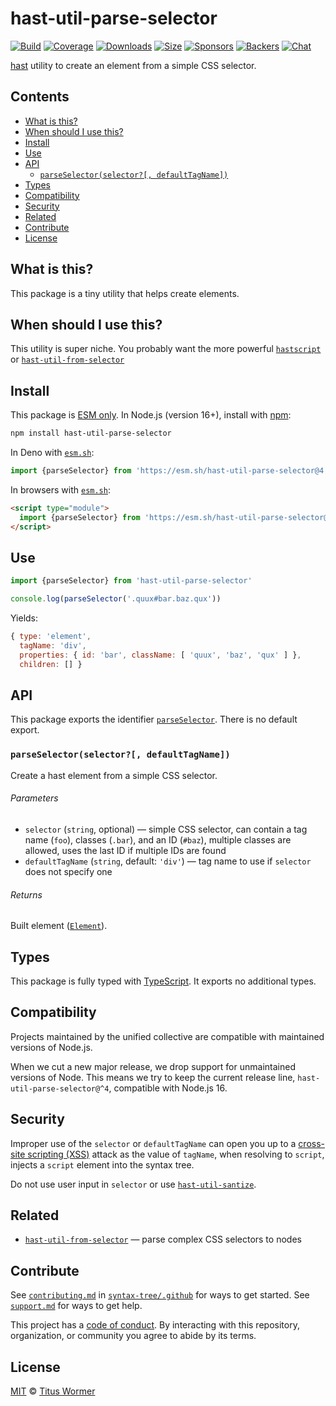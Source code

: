 # hast-util-parse-selector

[![Build][build-badge]][build]
[![Coverage][coverage-badge]][coverage]
[![Downloads][downloads-badge]][downloads]
[![Size][size-badge]][size]
[![Sponsors][sponsors-badge]][collective]
[![Backers][backers-badge]][collective]
[![Chat][chat-badge]][chat]

[hast][] utility to create an element from a simple CSS selector.

## Contents

*   [What is this?](readme.md##what-is-this)
*   [When should I use this?](readme.md##when-should-i-use-this)
*   [Install](readme.md##install)
*   [Use](readme.md##use)
*   [API](readme.md##api)
    *   [`parseSelector(selector?[, defaultTagName])`](#parseselectorselector-defaulttagname)
*   [Types](readme.md##types)
*   [Compatibility](readme.md##compatibility)
*   [Security](readme.md##security)
*   [Related](readme.md##related)
*   [Contribute](readme.md##contribute)
*   [License](readme.md##license)

## What is this?

This package is a tiny utility that helps create elements.

## When should I use this?

This utility is super niche.
You probably want the more powerful [`hastscript`][hastscript] or
[`hast-util-from-selector`][hast-util-from-selector]

## Install

This package is [ESM only][esm].
In Node.js (version 16+), install with [npm][]:

```sh
npm install hast-util-parse-selector
```

In Deno with [`esm.sh`][esmsh]:

```js
import {parseSelector} from 'https://esm.sh/hast-util-parse-selector@4'
```

In browsers with [`esm.sh`][esmsh]:

```html
<script type="module">
  import {parseSelector} from 'https://esm.sh/hast-util-parse-selector@4?bundle'
</script>
```

## Use

```js
import {parseSelector} from 'hast-util-parse-selector'

console.log(parseSelector('.quux#bar.baz.qux'))
```

Yields:

```js
{ type: 'element',
  tagName: 'div',
  properties: { id: 'bar', className: [ 'quux', 'baz', 'qux' ] },
  children: [] }
```

## API

This package exports the identifier [`parseSelector`][api-parse-selector].
There is no default export.

### `parseSelector(selector?[, defaultTagName])`

Create a hast element from a simple CSS selector.

###### Parameters

*   `selector` (`string`, optional)
    —  simple CSS selector, can contain a tag name (`foo`), classes (`.bar`),
    and an ID (`#baz`), multiple classes are allowed, uses the last ID if
    multiple IDs are found
*   `defaultTagName` (`string`, default: `'div'`)
    — tag name to use if `selector` does not specify one

###### Returns

Built element ([`Element`][element]).

## Types

This package is fully typed with [TypeScript][].
It exports no additional types.

## Compatibility

Projects maintained by the unified collective are compatible with maintained
versions of Node.js.

When we cut a new major release, we drop support for unmaintained versions of
Node.
This means we try to keep the current release line,
`hast-util-parse-selector@^4`, compatible with Node.js 16.

## Security

Improper use of the `selector` or `defaultTagName` can open you up to a
[cross-site scripting (XSS)][xss] attack as the value of `tagName`, when
resolving to `script`, injects a `script` element into the syntax tree.

Do not use user input in `selector` or use
[`hast-util-santize`][hast-util-sanitize].

## Related

*   [`hast-util-from-selector`](https://github.com/syntax-tree/hast-util-from-selector)
    — parse complex CSS selectors to nodes

## Contribute

See [`contributing.md`][contributing] in [`syntax-tree/.github`][health] for
ways to get started.
See [`support.md`][support] for ways to get help.

This project has a [code of conduct][coc].
By interacting with this repository, organization, or community you agree to
abide by its terms.

## License

[MIT][license] © [Titus Wormer][author]

<!-- Definitions -->

[build-badge]: https://github.com/syntax-tree/hast-util-parse-selector/workflows/main/badge.svg

[build]: https://github.com/syntax-tree/hast-util-parse-selector/actions

[coverage-badge]: https://img.shields.io/codecov/c/github/syntax-tree/hast-util-parse-selector.svg

[coverage]: https://codecov.io/github/syntax-tree/hast-util-parse-selector

[downloads-badge]: https://img.shields.io/npm/dm/hast-util-parse-selector.svg

[downloads]: https://www.npmjs.com/package/hast-util-parse-selector

[size-badge]: https://img.shields.io/badge/dynamic/json?label=minzipped%20size&query=$.size.compressedSize&url=https://deno.bundlejs.com/?q=hast-util-parse-selector

[size]: https://bundlejs.com/?q=hast-util-parse-selector

[sponsors-badge]: https://opencollective.com/unified/sponsors/badge.svg

[backers-badge]: https://opencollective.com/unified/backers/badge.svg

[collective]: https://opencollective.com/unified

[chat-badge]: https://img.shields.io/badge/chat-discussions-success.svg

[chat]: https://github.com/syntax-tree/unist/discussions

[npm]: https://docs.npmjs.com/cli/install

[esm]: https://gist.github.com/sindresorhus/a39789f98801d908bbc7ff3ecc99d99c

[esmsh]: https://esm.sh

[typescript]: https://www.typescriptlang.org

[license]: license

[author]: https://wooorm.com

[health]: https://github.com/syntax-tree/.github

[contributing]: https://github.com/syntax-tree/.github/blob/main/contributing.md

[support]: https://github.com/syntax-tree/.github/blob/main/support.md

[coc]: https://github.com/syntax-tree/.github/blob/main/code-of-conduct.md

[hast]: https://github.com/syntax-tree/hast

[hast-util-sanitize]: https://github.com/syntax-tree/hast-util-sanitize

[hastscript]: https://github.com/syntax-tree/hastscript

[hast-util-from-selector]: https://github.com/syntax-tree/hast-util-from-selector

[element]: https://github.com/syntax-tree/hast#element

[xss]: https://en.wikipedia.org/wiki/Cross-site_scripting

[api-parse-selector]: #parseselectorselector-defaulttagname
